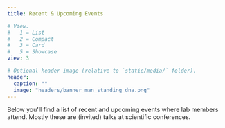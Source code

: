 ```yaml
---
title: Recent & Upcoming Events

# View.
#   1 = List
#   2 = Compact
#   3 = Card
#   5 = Showcase
view: 3

# Optional header image (relative to `static/media/` folder).
header:
  caption: ""
  image: "headers/banner_man_standing_dna.png"
---
```


Below you'll find a list of recent and upcoming events where lab members attend. Mostly these are (invited) talks at scientific conferences. 
